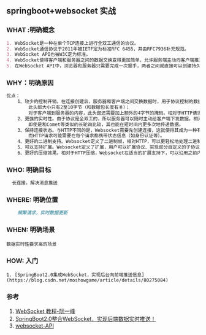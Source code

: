## springboot+websocket 实战

### WHAT :明确概念
```markdown
1. WebSocket是一种在单个TCP连接上进行全双工通信的协议。
2. WebSocket通信协议于2011年被IETF定为标准RFC 6455，并由RFC7936补充规范。
3. WebSocket API也被W3C定为标准。
4. WebSocket使得客户端和服务器之间的数据交换变得更加简单，允许服务端主动向客户端推送数据。
5. 在WebSocket API中，浏览器和服务器只需要完成一次握手，两者之间就直接可以创建持久性的连接，并进行双向数据传输。

```
### WHY：明确原因
```markdown
优点：
    1、较少的控制开销。在连接创建后，服务器和客户端之间交换数据时，用于协议控制的数据包头部相对较小。在不包含扩展的情况下，对于服务器到客户端的内容，
        此头部大小只有2至10字节（和数据包长度有关）；
        对于客户端到服务器的内容，此头部还需要加上额外的4字节的掩码。相对于HTTP请求每次都要携带完整的头部，此项开销显著减少了。
    2、更强的实时性。由于协议是全双工的，所以服务器可以随时主动给客户端下发数据。相对于HTTP请求需要等待客户端发起请求服务端才能响应，延迟明显更少；
        即使是和Comet等类似的长轮询比较，其也能在短时间内更多次地传递数据。
    3、保持连接状态。与HTTP不同的是，Websocket需要先创建连接，这就使得其成为一种有状态的协议，之后通信时可以省略部分状态信息。
        而HTTP请求可能需要在每个请求都携带状态信息（如身份认证等）。
    4、更好的二进制支持。Websocket定义了二进制帧，相对HTTP，可以更轻松地处理二进制内容。
    5、可以支持扩展。Websocket定义了扩展，用户可以扩展协议、实现部分自定义的子协议。如部分浏览器支持压缩等。
    6、更好的压缩效果。相对于HTTP压缩，Websocket在适当的扩展支持下，可以沿用之前内容的上下文，在传递类似的数据时，可以显著地提高压缩率。
```
### WHO: 明确目标
```markdown
  长连接，解决消息推送
```
### WHERE: 明确位置
```markdown
    频繁请求，实时数据更新
```
### WHEN: 明确场景
    数据实时性要求高的场景
### HOW: 入门
    1. [SpringBoot2.0集成WebSocket，实现后台向前端推送信息](https://blog.csdn.net/moshowgame/article/details/80275084)
### 参考
1. [WebSocket 教程-阮一峰](http://www.ruanyifeng.com/blog/2017/05/websocket.html)
2. [SpringBoot2.0整合WebSocket，实现后端数据实时推送！](https://zhuanlan.zhihu.com/p/93694533)
3. [websocket-API](https://developer.mozilla.org/en-US/docs/Web/API/WebSocket)



